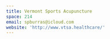 ```yaml
---
title: Vermont Sports Acupuncture
space: 214
email: spburras@icloud.com
website: 'http://www.vtsa.healthcare/'
---
```


